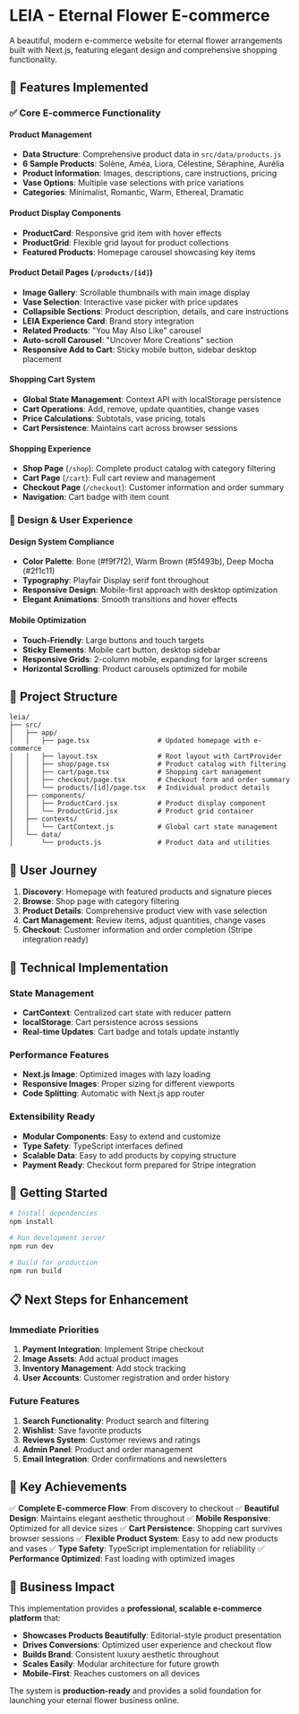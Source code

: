 # LEIA - Eternal Flower E-commerce

A beautiful, modern e-commerce website for eternal flower arrangements built with Next.js, featuring elegant design and comprehensive shopping functionality.

## 🌸 Features Implemented

### ✅ Core E-commerce Functionality

#### **Product Management**
- **Data Structure**: Comprehensive product data in `src/data/products.js`
- **6 Sample Products**: Solène, Améa, Liora, Célestine, Séraphine, Aurélia
- **Product Information**: Images, descriptions, care instructions, pricing
- **Vase Options**: Multiple vase selections with price variations
- **Categories**: Minimalist, Romantic, Warm, Ethereal, Dramatic

#### **Product Display Components**
- **ProductCard**: Responsive grid item with hover effects
- **ProductGrid**: Flexible grid layout for product collections
- **Featured Products**: Homepage carousel showcasing key items

#### **Product Detail Pages** (`/products/[id]`)
- **Image Gallery**: Scrollable thumbnails with main image display
- **Vase Selection**: Interactive vase picker with price updates
- **Collapsible Sections**: Product description, details, and care instructions
- **LEIA Experience Card**: Brand story integration
- **Related Products**: "You May Also Like" carousel
- **Auto-scroll Carousel**: "Uncover More Creations" section
- **Responsive Add to Cart**: Sticky mobile button, sidebar desktop placement

#### **Shopping Cart System**
- **Global State Management**: Context API with localStorage persistence
- **Cart Operations**: Add, remove, update quantities, change vases
- **Price Calculations**: Subtotals, vase pricing, totals
- **Cart Persistence**: Maintains cart across browser sessions

#### **Shopping Experience**
- **Shop Page** (`/shop`): Complete product catalog with category filtering
- **Cart Page** (`/cart`): Full cart review and management
- **Checkout Page** (`/checkout`): Customer information and order summary
- **Navigation**: Cart badge with item count

### 🎨 Design & User Experience

#### **Design System Compliance**
- **Color Palette**: Bone (#f9f7f2), Warm Brown (#5f493b), Deep Mocha (#2f1c11)
- **Typography**: Playfair Display serif font throughout
- **Responsive Design**: Mobile-first approach with desktop optimization
- **Elegant Animations**: Smooth transitions and hover effects

#### **Mobile Optimization**
- **Touch-Friendly**: Large buttons and touch targets
- **Sticky Elements**: Mobile cart button, desktop sidebar
- **Responsive Grids**: 2-column mobile, expanding for larger screens
- **Horizontal Scrolling**: Product carousels optimized for mobile

## 📁 Project Structure

```
leia/
├── src/
│   ├── app/
│   │   ├── page.tsx                 # Updated homepage with e-commerce
│   │   ├── layout.tsx               # Root layout with CartProvider
│   │   ├── shop/page.tsx            # Product catalog with filtering
│   │   ├── cart/page.tsx            # Shopping cart management
│   │   ├── checkout/page.tsx        # Checkout form and order summary
│   │   └── products/[id]/page.tsx   # Individual product details
│   ├── components/
│   │   ├── ProductCard.jsx          # Product display component
│   │   └── ProductGrid.jsx          # Product grid container
│   ├── contexts/
│   │   └── CartContext.js           # Global cart state management
│   └── data/
│       └── products.js              # Product data and utilities
```

## 🛒 User Journey

1. **Discovery**: Homepage with featured products and signature pieces
2. **Browse**: Shop page with category filtering
3. **Product Details**: Comprehensive product view with vase selection
4. **Cart Management**: Review items, adjust quantities, change vases
5. **Checkout**: Customer information and order completion (Stripe integration ready)

## 🔧 Technical Implementation

### **State Management**
- **CartContext**: Centralized cart state with reducer pattern
- **localStorage**: Cart persistence across sessions
- **Real-time Updates**: Cart badge and totals update instantly

### **Performance Features**
- **Next.js Image**: Optimized images with lazy loading
- **Responsive Images**: Proper sizing for different viewports
- **Code Splitting**: Automatic with Next.js app router

### **Extensibility Ready**
- **Modular Components**: Easy to extend and customize
- **Type Safety**: TypeScript interfaces defined
- **Scalable Data**: Easy to add products by copying structure
- **Payment Ready**: Checkout form prepared for Stripe integration

## 🚀 Getting Started

```bash
# Install dependencies
npm install

# Run development server
npm run dev

# Build for production
npm run build
```

## 📋 Next Steps for Enhancement

### **Immediate Priorities**
1. **Payment Integration**: Implement Stripe checkout
2. **Image Assets**: Add actual product images
3. **Inventory Management**: Add stock tracking
4. **User Accounts**: Customer registration and order history

### **Future Features**
1. **Search Functionality**: Product search and filtering
2. **Wishlist**: Save favorite products
3. **Reviews System**: Customer reviews and ratings
4. **Admin Panel**: Product and order management
5. **Email Integration**: Order confirmations and newsletters

## 🎯 Key Achievements

✅ **Complete E-commerce Flow**: From discovery to checkout
✅ **Beautiful Design**: Maintains elegant aesthetic throughout
✅ **Mobile Responsive**: Optimized for all device sizes
✅ **Cart Persistence**: Shopping cart survives browser sessions
✅ **Flexible Product System**: Easy to add new products and vases
✅ **Type Safety**: TypeScript implementation for reliability
✅ **Performance Optimized**: Fast loading with optimized images

## 🌟 Business Impact

This implementation provides a **professional, scalable e-commerce platform** that:
- **Showcases Products Beautifully**: Editorial-style product presentation
- **Drives Conversions**: Optimized user experience and checkout flow
- **Builds Brand**: Consistent luxury aesthetic throughout
- **Scales Easily**: Modular architecture for future growth
- **Mobile-First**: Reaches customers on all devices

The system is **production-ready** and provides a solid foundation for launching your eternal flower business online.
